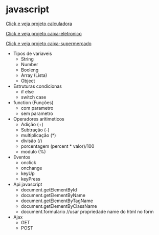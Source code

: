 # javascript

[Click e veja projeto calculadora](https://gustavosousacarvalho.github.io/javascript/calculadora)

[Click e veja projeto caixa-eletronico](https://gustavosousacarvalho.github.io/javascript/caixa-eletronico)

[Click e veja projeto caixa-supermercado](https://gustavosousacarvalho.github.io/javascript/caixa-supermercado)

* Tipos de variaveis
    * String
    * Number
    * Booleng
    * Array (Lista)
    * Object
* Estruturas condicionas
    * if else
    * switch case
* function (Funções)
    * com parametro
    * sem parametro
* Operadores aritimeticos
    * Adição (+)
    * Subtração (-)
    * multiplicação (*)
    * divisão (/)  
    * porcentagem (percent * valor)/100
    * modulo (%) 
* Eventos
    * onclick
    * onchange
    * keyUp
    * keyPress
* Api javascript
    * document.getElementById
    * document.getElementByName
    * document.getElementByTagName
    * document.getElementByClassName
    * document.formulario //usar propriedade name do html no form
* Ajax
    * GET
    * POST
    
    
